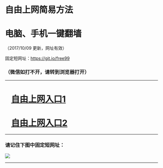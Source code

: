 ﻿# 自由上网简易方法

# 电脑、手机一键翻墙

（2017/10/09 更新，网址有效）

固定短网址：https://git.io/free99

### （微信如打不开，请转到浏览器打开）


***





# &nbsp;&nbsp; <a href="http://ft60697659.fwq-tz-1001.info/fwqtz01.html?t=100900128333 " target="_blank">自由上网入口1</a>
# &nbsp;&nbsp; <a href="http://ft2342026361.fwq-tz-1002.info/fwqtz02.html?t=100900129967 " target="_blank">自由上网入口2</a>
***

### 请记住下图中固定短网址：

<img src="https://s3-us-west-2.amazonaws.com/fwq-1001/yjfq-20170905okok.png" /> 


***

